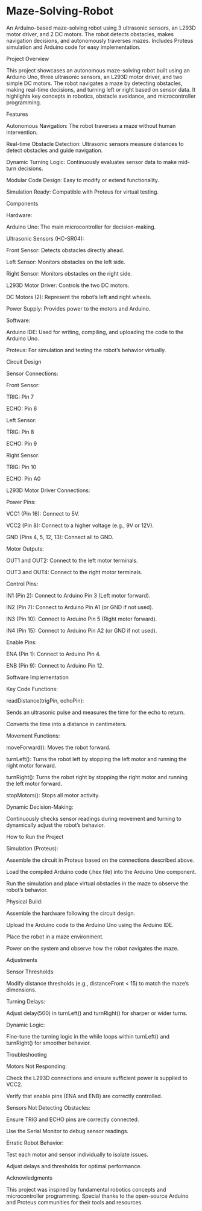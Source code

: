 # Maze-Solving-Robot
 An Arduino-based maze-solving robot using 3 ultrasonic sensors, an L293D motor driver, and 2 DC motors. The robot detects obstacles, makes navigation decisions, and autonomously traverses mazes. Includes Proteus simulation and Arduino code for easy implementation.


Project Overview

This project showcases an autonomous maze-solving robot built using an Arduino Uno, three ultrasonic sensors, an L293D motor driver, and two simple DC motors. The robot navigates a maze by detecting obstacles, making real-time decisions, and turning left or right based on sensor data. It highlights key concepts in robotics, obstacle avoidance, and microcontroller programming.


Features

Autonomous Navigation: The robot traverses a maze without human intervention.

Real-time Obstacle Detection: Ultrasonic sensors measure distances to detect obstacles and guide navigation.

Dynamic Turning Logic: Continuously evaluates sensor data to make mid-turn decisions.

Modular Code Design: Easy to modify or extend functionality.

Simulation Ready: Compatible with Proteus for virtual testing.


Components


Hardware:

Arduino Uno: The main microcontroller for decision-making.

Ultrasonic Sensors (HC-SR04):

Front Sensor: Detects obstacles directly ahead.

Left Sensor: Monitors obstacles on the left side.

Right Sensor: Monitors obstacles on the right side.

L293D Motor Driver: Controls the two DC motors.

DC Motors (2): Represent the robot’s left and right wheels.

Power Supply: Provides power to the motors and Arduino.


Software:

Arduino IDE: Used for writing, compiling, and uploading the code to the Arduino Uno.

Proteus: For simulation and testing the robot’s behavior virtually.

Circuit Design

Sensor Connections:

Front Sensor:

TRIG: Pin 7

ECHO: Pin 6

Left Sensor:

TRIG: Pin 8

ECHO: Pin 9

Right Sensor:

TRIG: Pin 10

ECHO: Pin A0

L293D Motor Driver Connections:

Power Pins:

VCC1 (Pin 16): Connect to 5V.

VCC2 (Pin 8): Connect to a higher voltage (e.g., 9V or 12V).

GND (Pins 4, 5, 12, 13): Connect all to GND.

Motor Outputs:

OUT1 and OUT2: Connect to the left motor terminals.

OUT3 and OUT4: Connect to the right motor terminals.

Control Pins:

IN1 (Pin 2): Connect to Arduino Pin 3 (Left motor forward).

IN2 (Pin 7): Connect to Arduino Pin A1 (or GND if not used).

IN3 (Pin 10): Connect to Arduino Pin 5 (Right motor forward).

IN4 (Pin 15): Connect to Arduino Pin A2 (or GND if not used).

Enable Pins:

ENA (Pin 1): Connect to Arduino Pin 4.

ENB (Pin 9): Connect to Arduino Pin 12.

Software Implementation

Key Code Functions:

readDistance(trigPin, echoPin):

Sends an ultrasonic pulse and measures the time for the echo to return.

Converts the time into a distance in centimeters.

Movement Functions:

moveForward(): Moves the robot forward.

turnLeft(): Turns the robot left by stopping the left motor and running the right motor forward.

turnRight(): Turns the robot right by stopping the right motor and running the left motor forward.

stopMotors(): Stops all motor activity.

Dynamic Decision-Making:

Continuously checks sensor readings during movement and turning to dynamically adjust the robot’s behavior.

How to Run the Project

Simulation (Proteus):

Assemble the circuit in Proteus based on the connections described above.

Load the compiled Arduino code (.hex file) into the Arduino Uno component.

Run the simulation and place virtual obstacles in the maze to observe the robot’s behavior.

Physical Build:

Assemble the hardware following the circuit design.

Upload the Arduino code to the Arduino Uno using the Arduino IDE.

Place the robot in a maze environment.

Power on the system and observe how the robot navigates the maze.

Adjustments

Sensor Thresholds:

Modify distance thresholds (e.g., distanceFront < 15) to match the maze’s dimensions.

Turning Delays:

Adjust delay(500) in turnLeft() and turnRight() for sharper or wider turns.

Dynamic Logic:

Fine-tune the turning logic in the while loops within turnLeft() and turnRight() for smoother behavior.

Troubleshooting

Motors Not Responding:

Check the L293D connections and ensure sufficient power is supplied to VCC2.

Verify that enable pins (ENA and ENB) are correctly controlled.

Sensors Not Detecting Obstacles:

Ensure TRIG and ECHO pins are correctly connected.

Use the Serial Monitor to debug sensor readings.

Erratic Robot Behavior:

Test each motor and sensor individually to isolate issues.

Adjust delays and thresholds for optimal performance.

Acknowledgments

This project was inspired by fundamental robotics concepts and microcontroller programming. Special thanks to the open-source Arduino and Proteus communities for their tools and resources.

